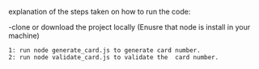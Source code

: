 explanation of the steps taken on how to run the code:

-clone or download the project locally (Enusre that node is install in your machine)

```
1: run node generate_card.js to generate card number. 
2: run node validate_card.js to validate the  card number.
```
   

